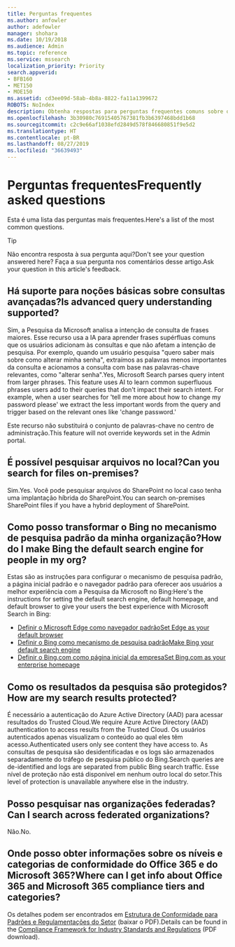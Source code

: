 ```yaml
---
title: Perguntas frequentes
ms.author: anfowler
author: adefowler
manager: shohara
ms.date: 10/19/2018
ms.audience: Admin
ms.topic: reference
ms.service: mssearch
localization_priority: Priority
search.appverid:
- BFB160
- MET150
- MOE150
ms.assetid: cd3ee09d-58ab-4b8a-8822-fa11a1399672
ROBOTS: NoIndex
description: Obtenha respostas para perguntas frequentes comuns sobre o Enterprise Search e a Pesquisa da Microsoft
ms.openlocfilehash: 3b30980c76915405767381fb3b6397468bdd1b68
ms.sourcegitcommit: c2c9e66af1038efd2849d578f846680851f9e5d2
ms.translationtype: HT
ms.contentlocale: pt-BR
ms.lasthandoff: 08/27/2019
ms.locfileid: "36639493"
---
```

# <a name="frequently-asked-questions"></a><span data-ttu-id="ea414-103">Perguntas frequentes</span><span class="sxs-lookup"><span data-stu-id="ea414-103">Frequently asked questions</span></span>

<span data-ttu-id="ea414-104">Esta é uma lista das perguntas mais frequentes.</span><span class="sxs-lookup"><span data-stu-id="ea414-104">Here's a list of the most common questions.</span></span>

> [!TIP]
> <span data-ttu-id="ea414-105">Não encontra resposta à sua pergunta aqui?</span><span class="sxs-lookup"><span data-stu-id="ea414-105">Don't see your question answered here?</span></span> <span data-ttu-id="ea414-106">Faça a sua pergunta nos comentários desse artigo.</span><span class="sxs-lookup"><span data-stu-id="ea414-106">Ask your question in this article's feedback.</span></span>

## <a name="is-advanced-query-understanding-supported"></a><span data-ttu-id="ea414-107">Há suporte para noções básicas sobre consultas avançadas?</span><span class="sxs-lookup"><span data-stu-id="ea414-107">Is advanced query understanding supported?</span></span>

<span data-ttu-id="ea414-p102">Sim, a Pesquisa da Microsoft analisa a intenção de consulta de frases maiores. Esse recurso usa a IA para aprender frases supérfluas comuns que os usuários adicionam às consultas e que não afetam a intenção de pesquisa. Por exemplo, quando um usuário pesquisa "quero saber mais sobre como alterar minha senha", extraímos as palavras menos importantes da consulta e acionamos a consulta com base nas palavras-chave relevantes, como "alterar senha".</span><span class="sxs-lookup"><span data-stu-id="ea414-p102">Yes, Microsoft Search parses query intent from larger phrases. This feature uses AI to learn common superfluous phrases users add to their queries that don't impact their search intent. For example, when a user searches for 'tell me more about how to change my password please' we extract the less important words from the query and trigger based on the relevant ones like 'change password.'</span></span>
  
<span data-ttu-id="ea414-111">Este recurso não substituirá o conjunto de palavras-chave no centro de administração.</span><span class="sxs-lookup"><span data-stu-id="ea414-111">This feature will not override keywords set in the Admin portal.</span></span>
  
## <a name="can-you-search-for-files-on-premises"></a><span data-ttu-id="ea414-112">É possível pesquisar arquivos no local?</span><span class="sxs-lookup"><span data-stu-id="ea414-112">Can you search for files on-premises?</span></span>

<span data-ttu-id="ea414-113">Sim.</span><span class="sxs-lookup"><span data-stu-id="ea414-113">Yes.</span></span> <span data-ttu-id="ea414-114">Você pode pesquisar arquivos do SharePoint no local caso tenha uma implantação híbrida do SharePoint.</span><span class="sxs-lookup"><span data-stu-id="ea414-114">You can search on-premises SharePoint files if you have a hybrid deployment of SharePoint.</span></span>
  
## <a name="how-do-i-make-bing-the-default-search-engine-for-people-in-my-org"></a><span data-ttu-id="ea414-115">Como posso transformar o Bing no mecanismo de pesquisa padrão da minha organização?</span><span class="sxs-lookup"><span data-stu-id="ea414-115">How do I make Bing the default search engine for people in my org?</span></span>

<span data-ttu-id="ea414-116">Estas são as instruções para configurar o mecanismo de pesquisa padrão, a página inicial padrão e o navegador padrão para oferecer aos usuários a melhor experiência com a Pesquisa da Microsoft no Bing:</span><span class="sxs-lookup"><span data-stu-id="ea414-116">Here's the instructions for setting the default search engine, default homepage, and default browser to give your users the best experience with Microsoft Search in Bing:</span></span>

- [<span data-ttu-id="ea414-117">Definir o Microsoft Edge como navegador padrão</span><span class="sxs-lookup"><span data-stu-id="ea414-117">Set Edge as your default browser</span></span>](set-default-browser.md)
- [<span data-ttu-id="ea414-118">Definir o Bing como mecanismo de pesquisa padrão</span><span class="sxs-lookup"><span data-stu-id="ea414-118">Make Bing your default search engine</span></span>](set-default-search-engine.md)
- [<span data-ttu-id="ea414-119">Definir o Bing.com como página inicial da empresa</span><span class="sxs-lookup"><span data-stu-id="ea414-119">Set Bing.com as your enterprise homepage</span></span>](set-default-homepage.md)

  
## <a name="how-are-my-search-results-protected"></a><span data-ttu-id="ea414-120">Como os resultados da pesquisa são protegidos?</span><span class="sxs-lookup"><span data-stu-id="ea414-120">How are my search results protected?</span></span>

<span data-ttu-id="ea414-121">É necessário a autenticação do Azure Active Directory (AAD) para acessar resultados do Trusted Cloud.</span><span class="sxs-lookup"><span data-stu-id="ea414-121">We require Azure Active Directory (AAD) authentication to access results from the Trusted Cloud.</span></span> <span data-ttu-id="ea414-122">Os usuários autenticados apenas visualizam o conteúdo ao qual eles têm acesso.</span><span class="sxs-lookup"><span data-stu-id="ea414-122">Authenticated users only see content they have access to.</span></span> <span data-ttu-id="ea414-123">As consultas de pesquisa são desidentificadas e os logs são armazenados separadamente do tráfego de pesquisa público do Bing.</span><span class="sxs-lookup"><span data-stu-id="ea414-123">Search queries are de-identified and logs are separated from public Bing search traffic.</span></span> <span data-ttu-id="ea414-124">Esse nível de proteção não está disponível em nenhum outro local do setor.</span><span class="sxs-lookup"><span data-stu-id="ea414-124">This level of protection is unavailable anywhere else in the industry.</span></span>

## <a name="can-i-search-across-federated-organizations"></a><span data-ttu-id="ea414-125">Posso pesquisar nas organizações federadas?</span><span class="sxs-lookup"><span data-stu-id="ea414-125">Can I search across federated organizations?</span></span>

<span data-ttu-id="ea414-126">Não.</span><span class="sxs-lookup"><span data-stu-id="ea414-126">No.</span></span>

## <a name="where-can-i-get-info-about-office-365-and-microsoft-365-compliance-tiers-and-categories"></a><span data-ttu-id="ea414-127">Onde posso obter informações sobre os níveis e categorias de conformidade do Office 365 e do Microsoft 365?</span><span class="sxs-lookup"><span data-stu-id="ea414-127">Where can I get info about Office 365 and Microsoft 365 compliance tiers and categories?</span></span>

<span data-ttu-id="ea414-128">Os detalhes podem ser encontrados em [Estrutura de Conformidade para Padrões e Regulamentações do Setor](https://download.microsoft.com/download/B/2/7/B27B3EF3-8849-4C18-8BA4-5AD755728620/Compliance%20Framework_customer%20guidance.pdf) (baixar o PDF).</span><span class="sxs-lookup"><span data-stu-id="ea414-128">Details can be found in the [Compliance Framework for Industry Standards and Regulations](https://download.microsoft.com/download/B/2/7/B27B3EF3-8849-4C18-8BA4-5AD755728620/Compliance%20Framework_customer%20guidance.pdf) (PDF download).</span></span>